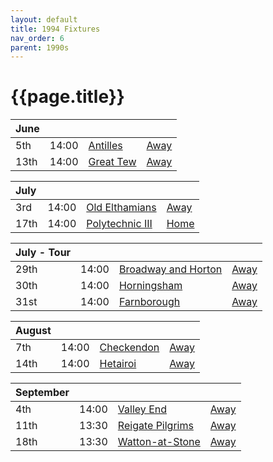 ```yaml
---
layout: default
title: 1994 Fixtures
nav_order: 6
parent: 1990s
---
```


# {{page.title}}

| June |  |  |  |
|:---|:---|:---|:---|
| 5th | 14:00 | [Antilles](/1994/antilles) | [Away](https://goo.gl/maps/ks8yS9JE9TbsZQmP8) |
| 13th | 14:00 | [Great Tew](/1994/great-tew) | [Away](https://goo.gl/maps/WKA952je5NgxW3sQ7) |

| July |  |  |  |
|:---|:---|:---|:---|
| 3rd | 14:00 | [Old Elthamians](/1994/old-elthamians) | [Away](https://goo.gl/maps/FQbBNZQTFggEmhfv9) |
| 17th | 14:00 | [Polytechnic III](/1994/polytechnic-iii) | [Home](https://goo.gl/maps/ZkKpG5u6VRN63BT9A) |

| July - Tour |  |  |  |
|:---|:---|:---|:---|
| 29th | 14:00 | [Broadway and Horton](/1994/broadway-and-horton) | [Away](https://goo.gl/maps/orv3RETHUX95dBWv7) |
| 30th | 14:00 | [Horningsham](/1994/horningsham) | [Away](https://goo.gl/maps/SNpXcsajYDXfjmff7) |
| 31st | 14:00 | [Farnborough](/1994/farnborough) | [Away](https://goo.gl/maps/G4iH2NHYzVD4aPhM6) |

| August |  |  |  |
|:---|:---|:---|:---|
| 7th | 14:00 | [Checkendon](/1994/checkendon) | [Away](https://goo.gl/maps/GcBgp8cVai553Rwb9) |
| 14th | 14:00 | [Hetairoi](/1994/hetairoi) | [Away](https://goo.gl/maps/CGgpPNyQhotADDFs9) |

| September |  |  |  |
|:---|:---|:---|:---|
| 4th | 14:00 | [Valley End](/1994/valley-end) | [Away](https://goo.gl/maps/nmiXsK8NVvZtpB1GA) |
| 11th | 13:30 | [Reigate Pilgrims](/1994/reigate-pilgrims) | [Away](https://goo.gl/maps/z54KDhWLtQreY6xy9) |
| 18th | 13:30 | [Watton-at-Stone](/1994/watton-at-stone) | [Away](https://goo.gl/maps/JPBQawMsjLgYtVHk9) |